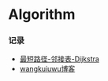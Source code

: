 # Algorithm

### 记录
- [ 最短路径-邻接表-Dijkstra](https://github.com/wangkuiwu/datastructs_and_algorithm/blob/master/source/graph/dijkstra/udg/java/ListUDG.java)
- [wangkuiuwu博客](http://wangkuiwu.github.io/)

